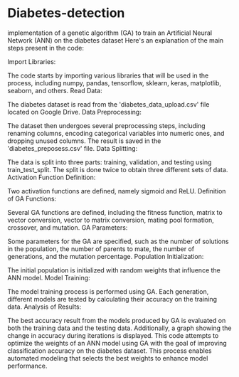 # Diabetes-detection
 implementation of a genetic algorithm (GA) to train an Artificial Neural Network (ANN) on the diabetes dataset
Here's an explanation of the main steps present in the code:

Import Libraries:

The code starts by importing various libraries that will be used in the process, including numpy, pandas, tensorflow, sklearn, keras, matplotlib, seaborn, and others.
Read Data:

The diabetes dataset is read from the 'diabetes_data_upload.csv' file located on Google Drive.
Data Preprocessing:

The dataset then undergoes several preprocessing steps, including renaming columns, encoding categorical variables into numeric ones, and dropping unused columns. The result is saved in the 'diabetes_preposess.csv' file.
Data Splitting:

The data is split into three parts: training, validation, and testing using train_test_split. The split is done twice to obtain three different sets of data.
Activation Function Definition:

Two activation functions are defined, namely sigmoid and ReLU.
Definition of GA Functions:

Several GA functions are defined, including the fitness function, matrix to vector conversion, vector to matrix conversion, mating pool formation, crossover, and mutation.
GA Parameters:

Some parameters for the GA are specified, such as the number of solutions in the population, the number of parents to mate, the number of generations, and the mutation percentage.
Population Initialization:

The initial population is initialized with random weights that influence the ANN model.
Model Training:

The model training process is performed using GA. Each generation, different models are tested by calculating their accuracy on the training data.
Analysis of Results:

The best accuracy result from the models produced by GA is evaluated on both the training data and the testing data. Additionally, a graph showing the change in accuracy during iterations is displayed.
This code attempts to optimize the weights of an ANN model using GA with the goal of improving classification accuracy on the diabetes dataset. This process enables automated modeling that selects the best weights to enhance model performance.
